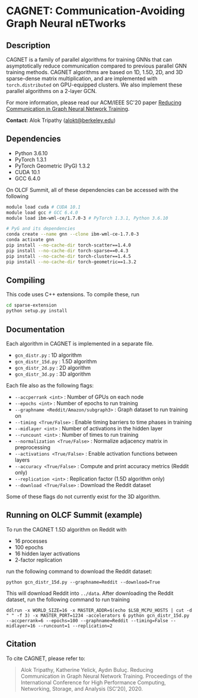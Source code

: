 # CAGNET: Communication-Avoiding Graph Neural nETworks

## Description

CAGNET is a family of parallel algorithms for training GNNs that can asymptotically reduce communication compared to previous parallel GNN training methods. CAGNET algorithms are based on 1D, 1.5D, 2D, and 3D sparse-dense matrix multiplication, and are implemented with `torch.distributed` on GPU-equipped clusters. We also implement these parallel algorithms on a 2-layer GCN.


For more information, please read our ACM/IEEE SC'20 paper [Reducing Communication in Graph Neural Network Training](https://arxiv.org/pdf/2005.03300.pdf).

**Contact:** Alok Tripathy (<alokt@berkeley.edu>)

## Dependencies
- Python 3.6.10
- PyTorch 1.3.1
- PyTorch Geometric (PyG) 1.3.2
- CUDA 10.1
- GCC 6.4.0

On OLCF Summit, all of these dependencies can be accessed with the following
```bash
module load cuda # CUDA 10.1
module load gcc # GCC 6.4.0
module load ibm-wml-ce/1.7.0-3 # PyTorch 1.3.1, Python 3.6.10

# PyG and its dependencies
conda create --name gnn --clone ibm-wml-ce-1.7.0-3
conda activate gnn
pip install --no-cache-dir torch-scatter==1.4.0
pip install --no-cache-dir torch-sparse==0.4.3
pip install --no-cache-dir torch-cluster==1.4.5
pip install --no-cache-dir torch-geometric==1.3.2
```

## Compiling

This code uses C++ extensions. To compile these, run

```bash
cd sparse-extension
python setup.py install
```

## Documentation

Each algorithm in CAGNET is implemented in a separate file.
- `gcn_distr.py` : 1D algorithm
- `gcn_distr_15d.py` : 1.5D algorithm
- `gcn_distr_2d.py` : 2D algorithm
- `gcn_distr_3d.py` : 3D algorithm

Each file also as the following flags:

- `--accperrank <int>` : Number of GPUs on each node
- `--epochs <int>`  : Number of epochs to run training
- `--graphname <Reddit/Amazon/subgraph3>` : Graph dataset to run training on
- `--timing <True/False>` : Enable timing barriers to time phases in training
- `--midlayer <int>` : Number of activations in the hidden layer
- `--runcount <int>` : Number of times to run training
- `--normalization <True/False>` : Normalize adjacency matrix in preprocessing
- `--activations <True/False>` : Enable activation functions between layers
- `--accuracy <True/False>` : Compute and print accuracy metrics (Reddit only)
- `--replication <int>` : Replication factor (1.5D algorithm only)
- `--download <True/False>` : Download the Reddit dataset

Some of these flags do not currently exist for the 3D algorithm.

## Running on OLCF Summit (example)

To run the CAGNET 1.5D algorithm on Reddit with
- 16 processes
- 100 epochs
- 16 hidden layer activations
- 2-factor replication

run the following command to download the Reddit dataset:

`python gcn_distr_15d.py --graphname=Reddit --download=True`

This will download Reddit into `../data`. After downloading the Reddit dataset, run the following command to run training

`ddlrun -x WORLD_SIZE=16 -x MASTER_ADDR=$(echo $LSB_MCPU_HOSTS | cut -d " " -f 3) -x MASTER_PORT=1234 -accelerators 6 python gcn_distr_15d.py --accperrank=6 --epochs=100 --graphname=Reddit --timing=False --midlayer=16 --runcount=1 --replication=2`

## Citation

To cite CAGNET, please refer to:

> Alok Tripathy, Katherine Yelick, Aydın Buluç. Reducing Communication in Graph Neural Network Training. Proceedings of the International Conference for High Performance Computing, Networking, Storage, and Analysis (SC’20), 2020.
